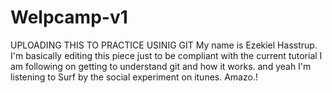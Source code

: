 # Welpcamp-v1
UPLOADING THIS TO PRACTICE USINIG GIT 
My name is Ezekiel Hasstrup. I'm basically editing this piece just to be compliant with the current tutorial I am following on  getting
to understand git and how it works. 
and yeah I'm listening  to Surf by the social experiment on itunes. Amazo.! 
